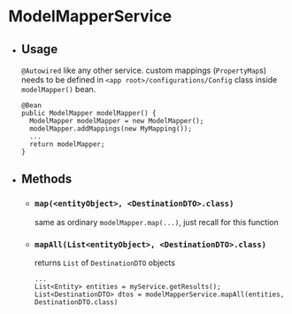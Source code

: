 # ModelMapperService

- ## Usage
  ``@Autowired`` like any other service.
  custom mappings (``PropertyMap``s) needs to be defined in ``<app root>/configurations/Config``
  class inside ``modelMapper()`` bean.
  ```
  @Bean
  public ModelMapper modelMapper() {
    ModelMapper modelMapper = new ModelMapper();
    modelMapper.addMappings(new MyMapping());
    ...
    return modelMapper;
  }
  ```

- ## Methods
    - ### ``map(<entityObject>, <DestinationDTO>.class)``
      same as ordinary ``modelMapper.map(...)``, just recall for this function

    - ### ``mapAll(List<entityObject>, <DestinationDTO>.class)``
      returns ``List`` of ``DestinationDTO`` objects
      ```
      ...
      List<Entity> entities = myService.getResults();
      List<DestinationDTO> dtos = modelMapperService.mapAll(entities, DestinationDTO.class)
      ```
